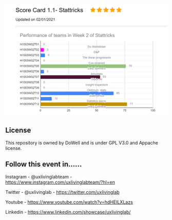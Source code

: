 
![Copy of Copy of Living lab (1)](https://github.com/DowellLivingLab/scorecard-stattricks/blob/main/score%201.1.png?raw=true)

## License

This repository is owned by DoWell and is under GPL V3.0 and Appache license. 

## Follow this event in......

Instagram - @uxlivinglabteam - https://www.instagram.com/uxlivinglabteam/?hl=en

Twitter - @uxlivinglab -  https://twitter.com/uxlivinglab

Youtube - https://www.youtube.com/watch?v=hdHEILXLazs

Linkedin - https://www.linkedin.com/showcase/uxlivinglab/




